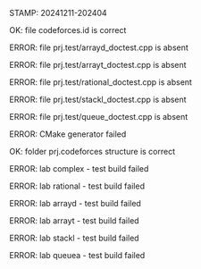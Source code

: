 STAMP: 20241211-202404
OK: file codeforces.id is correct
ERROR: file prj.test/arrayd_doctest.cpp is absent
ERROR: file prj.test/arrayt_doctest.cpp is absent
ERROR: file prj.test/rational_doctest.cpp is absent
ERROR: file prj.test/stackl_doctest.cpp is absent
ERROR: file prj.test/queue_doctest.cpp is absent
ERROR: CMake generator failed
OK: folder prj.codeforces structure is correct
ERROR: lab complex - test build failed
ERROR: lab rational - test build failed
ERROR: lab arrayd - test build failed
ERROR: lab arrayt - test build failed
ERROR: lab stackl - test build failed
ERROR: lab queuea - test build failed
